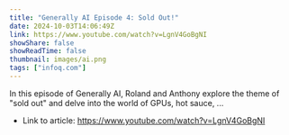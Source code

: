 ```yaml
---
title: "Generally AI Episode 4: Sold Out!"
date: 2024-10-03T14:06:49Z
link: https://www.youtube.com/watch?v=LgnV4GoBgNI
showShare: false
showReadTime: false
thumbnail: images/ai.png
tags: ["infoq.com"]
---
```

In this episode of Generally AI, Roland and Anthony explore the theme of "sold out" and delve into the world of GPUs, hot sauce, ...

- Link to article: https://www.youtube.com/watch?v=LgnV4GoBgNI